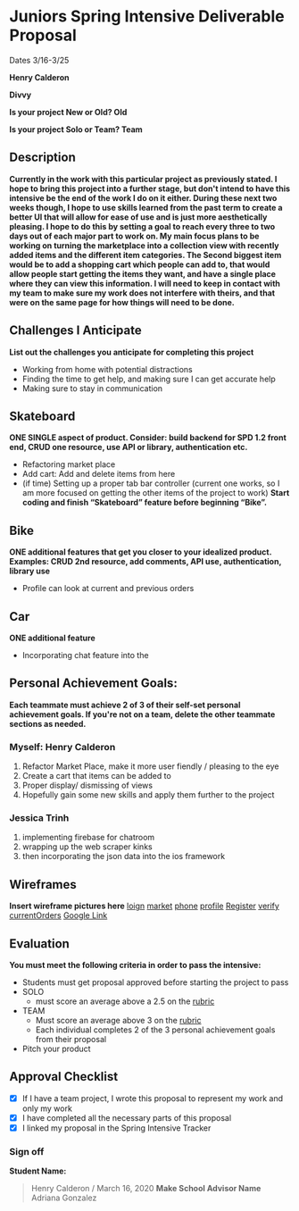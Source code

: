 # Juniors Spring Intensive Deliverable Proposal

Dates 3/16-3/25

**Henry Calderon** 


**Divvy** 


**Is your project New or Old? Old**


**Is your project Solo or Team? Team**


## Description

**Currently in the work with this particular project as previously stated. I hope to bring this project into a further stage, but don't intend to have this intensive be the end of the work I do on it either. During these next two weeks though, I hope to use skills learned from the past term to create a better UI that will allow for ease of use and is just more aesthetically pleasing. I hope to do this by setting a goal to reach every three to two days out of each major part to work on. My main focus plans to be working on turning the marketplace into a collection view with recently added items and the different item categories. The Second biggest item would be to add a shopping cart which people can add to, that would allow people start getting the items they want, and have a single place where they can view this information. I will need to keep in contact with my team to make sure my work does not interfere with theirs, and that were on the same page for how things will need to be done.**

## Challenges I Anticipate

**List out the challenges you anticipate for completing this project**
- Working from home with potential distractions
- Finding the time to get help, and making sure I can get accurate help
- Making sure to stay in communication

## Skateboard

**ONE SINGLE aspect of product. Consider: build backend for SPD 1.2 front end, CRUD one resource, use API or library, authentication etc.**
- Refactoring market place
- Add cart: Add and delete items from here
- (if time) Setting up a proper tab bar controller (current one works, so I am more focused on getting the other items of the project to work)
**Start coding and finish “Skateboard” feature before beginning “Bike”.** 

## Bike
**ONE additional features that get you closer to your idealized product. Examples: CRUD 2nd resource, add comments, API use, authentication, library use** 
- Profile can look at current and previous orders

## Car
**ONE additional feature** 
- Incorporating chat feature into the 


## Personal Achievement Goals:

**Each teammate must achieve 2 of 3 of their self-set personal achievement goals. If you're not on a team, delete the other teammate sections as needed.**

### Myself: Henry Calderon

1. Refactor Market Place, make it more user fiendly / pleasing to the eye
1. Create a cart that items can be added to
1. Proper display/ dismissing of views
1. Hopefully gain some new skills and apply them further to the project

### Jessica Trinh

1. implementing firebase for chatroom
1. wrapping up the web scraper kinks
1. then incorporating the json data into the ios framework


## Wireframes

**Insert wireframe pictures here**
[loign](LoginView.png)
[market](Market.png)
[phone](PhoneNumberView.png)
[profile](ProfileView.png)
[Register](RegisterView.png)
[verify](VerificationView.png)
[currentOrders](YourCurrentOrders.png)
[Google Link](https://drive.google.com/drive/folders/1unBJLP-4GyDM9vyCHhDi7Jk-y73QeKXG)



## Evaluation

**You must meet the following criteria in order to pass the intensive:**

- Students must get proposal approved before starting the project to pass
- SOLO 
    - must score an average above a 2.5 on the [rubric]
- TEAM 
    - Must score an average above 3 on the [rubric]
    - Each individual completes 2 of the 3 personal achievement goals from their proposal
- Pitch your product

[rubric]:https://docs.google.com/document/d/1IOQDmohLBEBT-hyr-2vgw1mbZUNsq3fHxVfH0oRmVt0/edit


## Approval Checklist
- [x] If I have a team project, I wrote this proposal to represent my work and only my work
- [x] I have completed all the necessary parts of this proposal
- [x] I linked my proposal in the Spring Intensive Tracker

### Sign off

**Student Name:**                
> Henry Calderon / March 16, 2020
**Make School Advisor Name**
> Adriana Gonzalez
